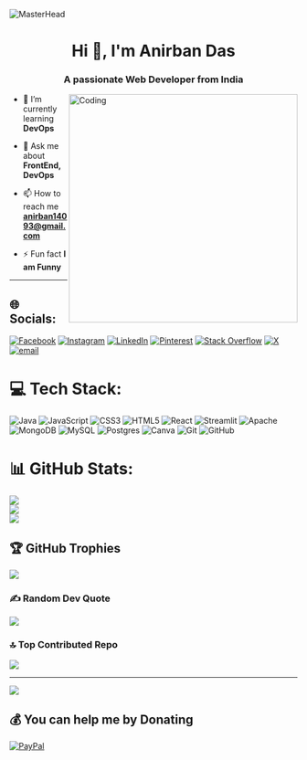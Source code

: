 <!-- Web Dev Banner -->
![MasterHead](https://user-images.githubusercontent.com/80781196/190216139-7697aa5a-c9a0-4bd6-80bf-3aca76a2e1c8.gif)
<!-- Your Info. -->
<h1 align="center">Hi 👋, I'm Anirban Das</h1>
<h3 align="center">A passionate Web Developer from India</h3>
<!-- Programmer GIF -->
<img align="right" alt="Coding" width="400" src="https://cdn.dribbble.com/users/1162077/screenshots/3848914/programmer.gif">

- 🌱 I’m currently learning **DevOps**

- 💬 Ask me about **FrontEnd, DevOps**

- 📫 How to reach me **anirban14093@gmail.com**

- ⚡ Fun fact **I am Funny**
---


## 🌐 Socials:
[![Facebook](https://img.shields.io/badge/Facebook-%231877F2.svg?logo=Facebook&logoColor=white)](https://www.facebook.com/profile.php?id=100051984051305) [![Instagram](https://img.shields.io/badge/Instagram-%23E4405F.svg?logo=Instagram&logoColor=white)](https://instagram.com/anirbandas_45) [![LinkedIn](https://img.shields.io/badge/LinkedIn-%230077B5.svg?logo=linkedin&logoColor=white)](https://linkedin.com/in/AnirbanDas) [![Pinterest](https://img.shields.io/badge/Pinterest-%23E60023.svg?logo=Pinterest&logoColor=white)](https://pinterest.com/das140963) [![Stack Overflow](https://img.shields.io/badge/-Stackoverflow-FE7A16?logo=stack-overflow&logoColor=white)](https://stackoverflow.com/users/31341805) [![X](https://img.shields.io/badge/X-black.svg?logo=X&logoColor=white)](https://x.com/AnirbanDas40188) [![email](https://img.shields.io/badge/Email-D14836?logo=gmail&logoColor=white)](https://mail.google.com/mail/?view=cm&fs=1&to=anirban140963@gmail.com) 

# 💻 Tech Stack:
![Java](https://img.shields.io/badge/java-%23ED8B00.svg?style=for-the-badge&logo=openjdk&logoColor=white) ![JavaScript](https://img.shields.io/badge/javascript-%23323330.svg?style=for-the-badge&logo=javascript&logoColor=%23F7DF1E) ![CSS3](https://img.shields.io/badge/css3-%231572B6.svg?style=for-the-badge&logo=css3&logoColor=white) ![HTML5](https://img.shields.io/badge/html5-%23E34F26.svg?style=for-the-badge&logo=html5&logoColor=white) ![React](https://img.shields.io/badge/react-%2320232a.svg?style=for-the-badge&logo=react&logoColor=%2361DAFB) ![Streamlit](https://img.shields.io/badge/Streamlit-%23FE4B4B.svg?style=for-the-badge&logo=streamlit&logoColor=white) ![Apache](https://img.shields.io/badge/apache-%23D42029.svg?style=for-the-badge&logo=apache&logoColor=white) ![MongoDB](https://img.shields.io/badge/MongoDB-%234ea94b.svg?style=for-the-badge&logo=mongodb&logoColor=white) ![MySQL](https://img.shields.io/badge/mysql-4479A1.svg?style=for-the-badge&logo=mysql&logoColor=white) ![Postgres](https://img.shields.io/badge/postgres-%23316192.svg?style=for-the-badge&logo=postgresql&logoColor=white) ![Canva](https://img.shields.io/badge/Canva-%2300C4CC.svg?style=for-the-badge&logo=Canva&logoColor=white) ![Git](https://img.shields.io/badge/git-%23F05033.svg?style=for-the-badge&logo=git&logoColor=white) ![GitHub](https://img.shields.io/badge/github-%23121011.svg?style=for-the-badge&logo=github&logoColor=white)
# 📊 GitHub Stats:
![](https://github-readme-stats.vercel.app/api?username=anirbandas-01&theme=dark&hide_border=false&include_all_commits=true&count_private=false)<br/>
![](https://nirzak-streak-stats.vercel.app/?user=anirbandas-01&theme=dark&hide_border=false)<br/>
![](https://github-readme-stats.vercel.app/api/top-langs/?username=anirbandas-01&theme=dark&hide_border=false&include_all_commits=true&count_private=false&layout=compact)

## 🏆 GitHub Trophies
![](https://github-profile-trophy.vercel.app/?username=anirbandas-01&theme=radical&no-frame=false&no-bg=true&margin-w=4)

### ✍️ Random Dev Quote
![](https://quotes-github-readme.vercel.app/api?type=horizontal&theme=radical)

### 🔝 Top Contributed Repo
![](https://github-contributor-stats.vercel.app/api?username=anirbandas-01&limit=5&theme=dark&combine_all_yearly_contributions=true)

---
[![](https://visitcount.itsvg.in/api?id=anirbandas-01&icon=0&color=0)](https://visitcount.itsvg.in)

  ## 💰 You can help me by Donating
  [![PayPal](https://img.shields.io/badge/PayPal-00457C?style=for-the-badge&logo=paypal&logoColor=white)](https://paypal.me/anirban) 

  
<!-- Proudly created with GPRM ( https://gprm.itsvg.in ) -->



